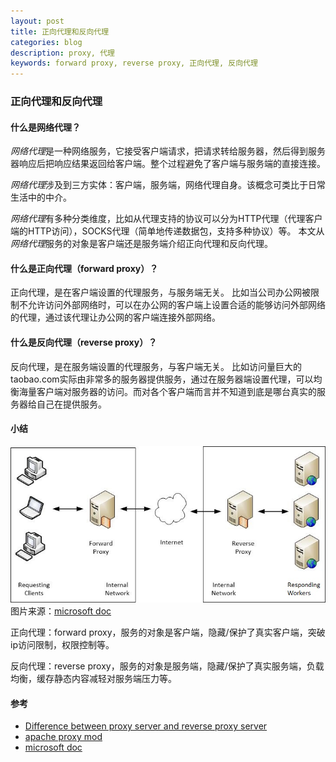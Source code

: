 ```yaml
---
layout: post
title: 正向代理和反向代理
categories: blog
description: proxy, 代理
keywords: forward proxy, reverse proxy, 正向代理, 反向代理
---
```


### 正向代理和反向代理
#### 什么是网络代理？
*网络代理*是一种网络服务，它接受客户端请求，把请求转给服务器，然后得到服务器响应后把响应结果返回给客户端。整个过程避免了客户端与服务端的直接连接。

*网络代理*涉及到三方实体：客户端，服务端，网络代理自身。该概念可类比于日常生活中的中介。

*网络代理*有多种分类维度，比如从代理支持的协议可以分为HTTP代理（代理客户端的HTTP访问），SOCKS代理（简单地传递数据包，支持多种协议）等。
本文从*网络代理*服务的对象是客户端还是服务端介绍正向代理和反向代理。
    
#### 什么是正向代理（forward proxy）？
正向代理，是在客户端设置的代理服务，与服务端无关。
比如当公司办公网被限制不允许访问外部网络时，可以在办公网的客户端上设置合适的能够访问外部网络的代理，通过该代理让办公网的客户端连接外部网络。

    
#### 什么是反向代理（reverse proxy）？
反向代理，是在服务端设置的代理服务，与客户端无关。
比如访问量巨大的taobao.com实际由非常多的服务器提供服务，通过在服务器端设置代理，可以均衡海量客户端对服务器的访问。而对各个客户端而言并不知道到底是哪台真实的服务器给自己在提供服务。

#### 小结

![forward-reverse-proxy](/images/blog/forward-reverse-proxy.jpg)
图片来源：[microsoft doc](https://docs.microsoft.com/en-us/iis/extensions/configuring-application-request-routing-arr/creating-a-forward-proxy-using-application-request-routing)

正向代理：forward proxy，服务的对象是客户端，隐藏/保护了真实客户端，突破ip访问限制，权限控制等。

反向代理：reverse proxy，服务的对象是服务端，隐藏/保护了真实服务端，负载均衡，缓存静态内容减轻对服务端压力等。


#### 参考

* [Difference between proxy server and reverse proxy server](https://stackoverflow.com/questions/224664/difference-between-proxy-server-and-reverse-proxy-server/366212#366212)
* [apache proxy mod](http://httpd.apache.org/docs/2.4/mod/mod_proxy.html#forwardreverse)
* [microsoft doc](https://docs.microsoft.com/en-us/iis/extensions/configuring-application-request-routing-arr/creating-a-forward-proxy-using-application-request-routing)

